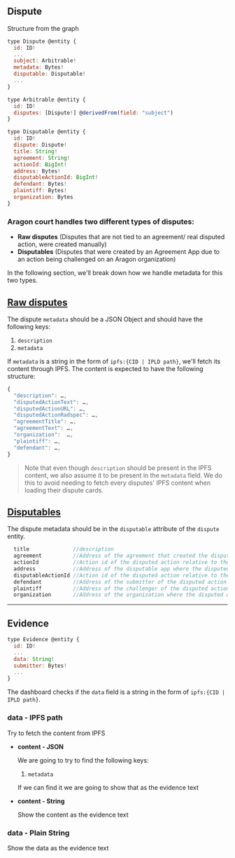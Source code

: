
## Dispute

Structure from the graph

```javascript
type Dispute @entity {
  id: ID!
  ...
  subject: Arbitrable!
  metadata: Bytes!
  disputable: Disputable!
  ...
}
```

```javascript
type Arbitrable @entity {
  id: ID!
  disputes: [Dispute!] @derivedFrom(field: "subject")
}
```

```javascript
type Disputable @entity {
  id: ID!
  dispute: Dispute!
  title: String!
  agreement: String!
  actionId: BigInt!
  address: Bytes!
  disputableActionId: BigInt!
  defendant: Bytes!
  plaintiff: Bytes!
  organization: Bytes
}
```

### Aragon court handles two different types of disputes:

- **Raw disputes** (Disputes that are not tied to an agreement/ real disputed action, were created manually)
- **Disputables** (Disputes that were created by an Agreement App due to an action being challenged on an Aragon organization)

In the following section, we'll break down how we handle metadata for this two types.

## <u>Raw disputes</u>

The dispute `metadata` should be a JSON Object and should have the following keys:
1. `description`
2. `metadata`

If `metadata` is a string in the form of `ipfs:{CID | IPLD path}`, we'll fetch its content through IPFS.
The content is expected to have the following structure:

```javascript
{
  "description": …,
  "disputedActionText": …,
  "disputedActionURL": …,
  "disputedActionRadspec": …,
  "agreementTitle": …,
  "agreementText": …,
  "organization":  …,
  "plaintiff": …,
  "defendant": …,
}
```

> Note that even though `description` should be present in the IPFS content, we also assume it to be present in the `metadata` field. We do this to avoid needing to fetch every disputes' IPFS content when loading their dispute cards.

## <u>Disputables</u>

The dispute metadata should be in the `disputable` attribute of the `dispute` entity.

```javascript
  title              //description
  agreement          //Address of the agreement that created the dispute
  actionId           //Action id of the disputed action relative to the agreement app
  address            //Address of the disputable app where the disputed action is taking place
  disputableActionId //Action id of the disputed action relative to the disputable app (e.g. in the context of the disputable voting app, if a vote is being disputed, disputableActionId si the vote id)
  defendant          //Address of the submitter of the disputed action
  plaintiff          //Address of the challenger of the disputed action
  organization       //Address of the organization where the disputed action is taking place
```

---

## Evidence

```javascript
type Evidence @entity {
  id: ID!
  ...
  data: String!
  submitter: Bytes!
  ...
}
```

The dashboard checks if the `data` field is a string in the form of `ipfs:{CID | IPLD path}`.

### data - IPFS path

Try to fetch the content from IPFS

  - **content - JSON**

      We are going to try to find the following keys:

       1. `metadata`

      If we can find it we are going to show that as the evidence text

  - **content - String**
      
      Show the content as the evidence text

### data - Plain String

Show the data as the evidence text
